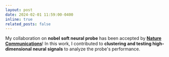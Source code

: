```yaml
---
layout: post
date: 2024-02-01 11:59:00-0400
inline: true
related_posts: false
---
```

My collaboration on **nobel soft neural probe** has been accepted by [**Nature Communications**](https://www.nature.com/articles/s41467-024-45768-0)!  In this work, I contributed to **clustering and testing high-dimensional neural signals** to analyze the probe's performance.  
